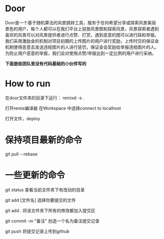 # Door

Door是一个基于随机算法的风景跳转工具，服务于任何希望分享或探索风景美丽景色的用户，每个人都可以在我们平台上投放风景图和探索风景，风景探索者遇到喜欢的风景可以对风景提供者进行点赞、打赏，遇到恶意的图可以进行踩和举报。我们采用激励金的机制对项目初期的上传图片的用户进行奖励，上传时交的保证金机制使得恶意去发送违规图片的人进行惩罚，保证金会奖励给举报违规图片的人。为防止用户恶意的举报，我们会对使用点赞/举报达到一定比例的用户进行采纳。

**下面是给团队里没有代码基础的小伙伴写的**

# How to run 

在door文件夹的目录下运行：
remixd -s .

打开remix编译器
在Workspace 中选择connect to localhost

打开文件，deploy

# 保持项目最新的命令

git pull --rebase

# 一些更新的命令

git status
查看当前文件夹下有改动的目录

git add [文件名] 
选择你要提交的文件

git add .
将该文件夹下所有的修改都加入提交区

git commit -m "备注"
创造一个名为备注提交记录

git push
将提交记录上传到github
